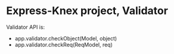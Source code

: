 # Express-Knex project, Validator

Validator API is:
  * app.validator.checkObject(Model, object)
  * app.validator.checkReq(ReqModel, req)


